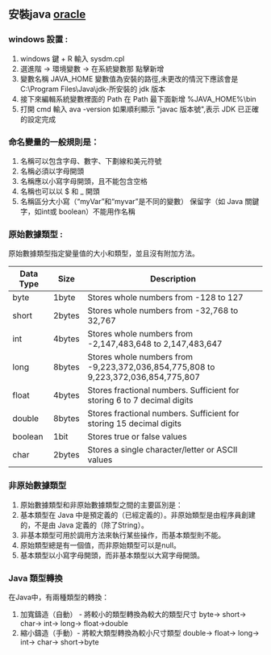 ## 安裝java [oracle](https://www.oracle.com/java/technologies/java-se-glance.html)

### windows 設置 :

1. windows 鍵 + R 輸入 sysdm.cpl
2. 選進階 -> 環境變數 -> 在系統變數那 點擊新增
3. 變數名稱 JAVA_HOME 變數值為安裝的路徑,未更改的情況下應該會是C:\Program Files\Java\jdk-所安裝的 jdk 版本
4. 接下來編輯系統變數裡面的 Path 在 Path 最下面新增 %JAVA_HOME%\bin
5. 打開 cmd 輸入 ava -version 如果順利顯示 "javac 版本號",表示 JDK 已正確的設定完成


### 命名變量的一般規則是：

1. 名稱可以包含字母、數字、下劃線和美元符號
2. 名稱必須以字母開頭
3. 名稱應以小寫字母開頭，且不能包含空格
4. 名稱也可以以 $ 和 _ 開頭
5. 名稱區分大小寫（“myVar”和“myvar”是不同的變數）
保留字（如 Java 關鍵字，如int或 boolean）不能用作名稱

### 原始數據類型 :
原始數據類型指定變量值的大小和類型，並且沒有附加方法。

| Data Type | Size | Description |
| --------- | ---- | ----------- |
| byte | 1byte | Stores whole numbers from -128 to 127 |
| short | 2bytes | Stores whole numbers from -32,768 to 32,767 |
| int | 4bytes | Stores whole numbers from -2,147,483,648 to 2,147,483,647 |
| long | 8bytes | Stores whole numbers from -9,223,372,036,854,775,808 to 9,223,372,036,854,775,807 |
| float | 4bytes | Stores fractional numbers. Sufficient for storing 6 to 7 decimal digits |
| double | 8bytes | Stores fractional numbers. Sufficient for storing 15 decimal digits |
| boolean | 1bit | Stores true or false values |
| char | 2bytes | Stores a single character/letter or ASCII values |

### 非原始數據類型

1. 原始數據類型和非原始數據類型之間的主要區別是：
2. 基本類型在 Java 中是預定義的（已經定義的）。非原始類型是由程序員創建的，不是由 Java 定義的（除了String）。
3. 非基本類型可用於調用方法來執行某些操作，而基本類型則不能。
4. 原始類型總是有一個值，而非原始類型可以是null。
5. 基本類型以小寫字母開頭，而非基本類型以大寫字母開頭。

### Java 類型轉換

在Java中，有兩種​​類型的轉換：
1. 加寬鑄造（自動） - 將較小的類型轉換為較大的類型尺寸
byte-> short-> char-> int-> long-> float->double
2. 縮小鑄造（手動）- 將較大類型轉換為較小尺寸類型
double-> float-> long-> int-> char-> short->byte